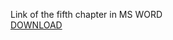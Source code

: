 Link of the fifth chapter in MS WORD
<br/>[DOWNLOAD](https://github.com/KovalenkoKonstantin/Head-First/blob/master/src/ch5/Head%20First%20Java,%203rd%20Edition%20Chapter%205.docx?raw=true)

